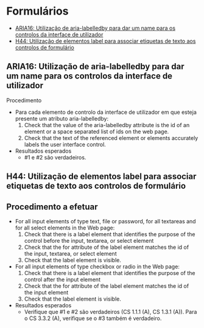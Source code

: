 # Formulários

- [ARIA16: Utilização de aria-labelledby para dar um name para os controlos da interface de utilizador](#aria16-utilização-de-aria-labelledby-para-dar-um-name-para-os-controlos-da-interface-de-utilizador)
- [H44: Utilização de elementos label para associar etiquetas de texto aos controlos de formulário](#h44-utilização-de-elementos-label-para-associar-etiquetas-de-texto-aos-controlos-de-formulário)

## ARIA16: Utilização de aria-labelledby para dar um name para os controlos da interface de utilizador

Procedimento

- Para cada elemento de controlo da interface de utilizador em que esteja presente um atributo aria-labelledby:
  1) Check that the value of the aria-labelledby attribute is the id of an element or a space separated list of ids on the web page.
  2) Check that the text of the referenced element or elements accurately labels the user interface control.
- Resultados esperados
  - #1 e #2 são verdadeiros.


## H44: Utilização de elementos label para associar etiquetas de texto aos controlos de formulário

## Procedimento a efetuar

- For all input elements of type text, file or password, for all textareas and for all select elements in the Web page:
  1) Check that there is a label element that identifies the purpose of the control before the input, textarea, or select element
  2) Check that the for attribute of the label element matches the id of the input, textarea, or select element
  3) Check that the label element is visible.
- For all input elements of type checkbox or radio in the Web page:
  1) Check that there is a label element that identifies the purpose of the control after the input element
  2) Check that the for attribute of the label element matches the id of the input element
  3) Check that the label element is visible.
- Resultados esperados
  - Verifique que #1 e #2 são verdadeiros (CS 1.1.1 (A), CS 1.3.1 (A)). Para o CS 3.3.2 (A), verifique se o #3 também é verdadeiro.
